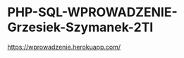 # PHP-SQL-WPROWADZENIE-Grzesiek-Szymanek-2TI
https://wprowadzenie.herokuapp.com/
                             
                                                                     
